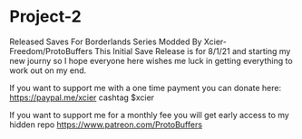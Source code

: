 # Project-2
 Released Saves For Borderlands Series Modded By Xcier-Freedom/ProtoBuffers
This Initial Save Release is for 8/1/21 and starting my new journy so I hope everyone
here wishes me luck in getting everything to work out on my end.

If you want to support me with a one time payment you can donate here:
https://paypal.me/xcier
cashtag $xcier

If you want to support me for a monthly fee you will get early access to my hidden repo
https://www.patreon.com/ProtoBuffers